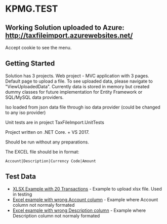# KPMG.TEST

## Working Solution uploaded to Azure: http://taxfileimport.azurewebsites.net/
Accept cookie to see the menu.
## Getting Started

Solution has 3 projects. Web project - MVC application with 3 pages.  Default page to upload a file. To see uploaded data, please navigate to "ViewUploadedData". 
Currently data is stored in memory but created dummy classes for future implementation for Entity Framework or SQL/MySQL data providers. 

Iso loaded from json data file through iso data provider (could be changed to any iso provider)

Unit tests are in project TaxFileImport.UnitTests

Project written on .NET Core.   + VS 2017. 

Should be run without any preparations. 

The EXCEL file should be in format: 
```
Account|Description|Currency Code|Amount
```




## Test Data

* [XLSX Example with 20 Transactions](https://github.com/KO55LEV/KPMG.TEST/blob/master/TaxFileImport/TaxFileImport.UnitTests/TestFiles/20_transactions.xlsx) - Example to upload xlsx file. Used in testing
* [Excel example with wrong Account column](https://github.com/KO55LEV/KPMG.TEST/blob/master/TaxFileImport/TaxFileImport.UnitTests/TestFiles/transactions_no_account.xlsx) - Example where Account column not normaly formated
* [Excel example with wrong Description column](https://github.com/KO55LEV/KPMG.TEST/blob/master/TaxFileImport/TaxFileImport.UnitTests/TestFiles/transactions_no_descrip.xlsx) - Example where Description column not normaly formated

